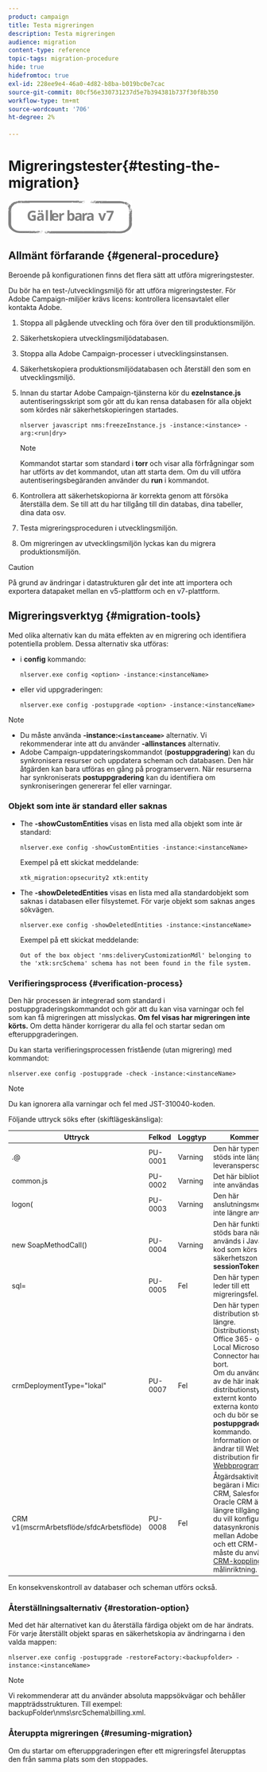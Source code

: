 ```yaml
---
product: campaign
title: Testa migreringen
description: Testa migreringen
audience: migration
content-type: reference
topic-tags: migration-procedure
hide: true
hidefromtoc: true
exl-id: 228ee9e4-46a0-4d82-b8ba-b019bc0e7cac
source-git-commit: 80cf56e330731237d5e7b394381b737f30f8b350
workflow-type: tm+mt
source-wordcount: '706'
ht-degree: 2%

---
```


# Migreringstester{#testing-the-migration}

![](../../assets/v7-only.svg)

## Allmänt förfarande {#general-procedure}

Beroende på konfigurationen finns det flera sätt att utföra migreringstester.

Du bör ha en test-/utvecklingsmiljö för att utföra migreringstester. För Adobe Campaign-miljöer krävs licens: kontrollera licensavtalet eller kontakta Adobe.

1. Stoppa all pågående utveckling och föra över den till produktionsmiljön.
1. Säkerhetskopiera utvecklingsmiljödatabasen.
1. Stoppa alla Adobe Campaign-processer i utvecklingsinstansen.
1. Säkerhetskopiera produktionsmiljödatabasen och återställ den som en utvecklingsmiljö.
1. Innan du startar Adobe Campaign-tjänsterna kör du **ezeInstance.js** autentiseringsskript som gör att du kan rensa databasen för alla objekt som kördes när säkerhetskopieringen startades.

   ```
   nlserver javascript nms:freezeInstance.js -instance:<instance> -arg:<run|dry>
   ```

   >[!NOTE]
   >
   >Kommandot startar som standard i **torr** och visar alla förfrågningar som har utförts av det kommandot, utan att starta dem. Om du vill utföra autentiseringsbegäranden använder du **run** i kommandot.

1. Kontrollera att säkerhetskopiorna är korrekta genom att försöka återställa dem. Se till att du har tillgång till din databas, dina tabeller, dina data osv.
1. Testa migreringsproceduren i utvecklingsmiljön.
1. Om migreringen av utvecklingsmiljön lyckas kan du migrera produktionsmiljön.

>[!CAUTION]
>
>På grund av ändringar i datastrukturen går det inte att importera och exportera datapaket mellan en v5-plattform och en v7-plattform.


## Migreringsverktyg {#migration-tools}

Med olika alternativ kan du mäta effekten av en migrering och identifiera potentiella problem. Dessa alternativ ska utföras:

* i **config** kommando:

   ```
   nlserver.exe config <option> -instance:<instanceName>
   ```

* eller vid uppgraderingen:

   ```
   nlserver.exe config -postupgrade <option> -instance:<instanceName>
   ```

>[!NOTE]
>
>* Du måste använda **-instance:`<instanceame>`** alternativ. Vi rekommenderar inte att du använder **-allinstances** alternativ.
>* Adobe Campaign-uppdateringskommandot (**postuppgradering**) kan du synkronisera resurser och uppdatera scheman och databasen. Den här åtgärden kan bara utföras en gång på programservern. När resurserna har synkroniserats **postuppgradering** kan du identifiera om synkroniseringen genererar fel eller varningar.


### Objekt som inte är standard eller saknas

* The **-showCustomEntities** visas en lista med alla objekt som inte är standard:

   ```
   nlserver.exe config -showCustomEntities -instance:<instanceName>
   ```

   Exempel på ett skickat meddelande:

   ```
   xtk_migration:opsecurity2 xtk:entity
   ```

* The **-showDeletedEntities** visas en lista med alla standardobjekt som saknas i databasen eller filsystemet. För varje objekt som saknas anges sökvägen.

   ```
   nlserver.exe config -showDeletedEntities -instance:<instanceName>
   ```

   Exempel på ett skickat meddelande:

   ```
   Out of the box object 'nms:deliveryCustomizationMdl' belonging to the 'xtk:srcSchema' schema has not been found in the file system.
   ```

### Verifieringsprocess {#verification-process}

Den här processen är integrerad som standard i postuppgraderingskommandot och gör att du kan visa varningar och fel som kan få migreringen att misslyckas. **Om fel visas har migreringen inte körts.** Om detta händer korrigerar du alla fel och startar sedan om efteruppgraderingen.

Du kan starta verifieringsprocessen fristående (utan migrering) med kommandot:

```
nlserver.exe config -postupgrade -check -instance:<instanceName>
```

>[!NOTE]
>
>Du kan ignorera alla varningar och fel med JST-310040-koden.

Följande uttryck söks efter (skiftlägeskänsliga):

<table> 
 <thead> 
  <tr> 
   <th> Uttryck<br /> </th> 
   <th> Felkod<br /> </th> 
   <th> Loggtyp<br /> </th> 
   <th> Kommentarer<br /> </th> 
  </tr> 
 </thead> 
 <tbody> 
  <tr> 
   <td> .@<br /> </td> 
   <td> PU-0001<br /> </td> 
   <td> Varning<br /> </td> 
   <td> Den här typen av syntax stöds inte längre i leveranspersonalisering. <br /> </td> 
  </tr> 
  <tr> 
   <td> common.js<br /> </td> 
   <td> PU-0002<br /> </td> 
   <td> Varning<br /> </td> 
   <td> Det här biblioteket får inte användas.<br /> </td> 
  </tr> 
  <tr> 
   <td> logon(<br /> </td> 
   <td> PU-0003<br /> </td> 
   <td> Varning<br /> </td> 
   <td> Den här anslutningsmetoden får inte längre användas.<br /> </td> 
  </tr> 
  <tr> 
   <td> new SoapMethodCall()<br /> </td> 
   <td> PU-0004<br /> </td> 
   <td> Varning<br /> </td> 
   <td> Den här funktionen stöds bara när den används i JavaScript-kod som körs från en säkerhetszon i <strong>sessionTokenOnly</strong> läge.<br /> </td> 
  </tr> 
  <tr> 
   <td> sql=<br /> </td> 
   <td> PU-0005<br /> </td> 
   <td> Fel<br /> </td> 
   <td> Den här typen av fel leder till ett migreringsfel.<br /> </td> 
  </tr> 
  <tr> 
   <td> crmDeploymentType="lokal"<br /> </td> 
   <td> PU-0007<br /> </td> 
   <td> Fel<br /> </td> 
   <td> Den här typen av distribution stöds inte längre. Distributionstypen för Office 365- och On-Local Microsoft CRM Connector har nu tagits bort. 
   </br>Om du använder någon av de här inaktuella distributionstyperna i ett externt konto bör det externa kontot tas bort och du bör sedan köra <b>postuppgradering</b> -kommando. 
   </br>Information om hur du ändrar till Web API-distribution finns i <a href="../../platform/using/crm-ms-dynamics.md#configure-acc-for-microsoft" target="_blank">Webbprogram</a>.<br /> </td>
  </tr> 
  <tr> 
   <td> CRM v1(mscrmArbetsflöde/sfdcArbetsflöde)<br /> </td> 
   <td> PU-0008<br /> </td> 
   <td> Fel<br /> </td> 
   <td> Åtgärdsaktiviteter på begäran i Microsoft CRM, Salesforce och Oracle CRM är inte längre tillgängliga. Om du vill konfigurera datasynkroniseringen mellan Adobe Campaign och ett CRM-system måste du använda <a href="../../workflow/using/crm-connector.md" target="_blank">CRM-koppling</a> målinriktning.<br /> </td>
  </tr> 
 </tbody> 
</table>

En konsekvenskontroll av databaser och scheman utförs också.

### Återställningsalternativ {#restoration-option}

Med det här alternativet kan du återställa färdiga objekt om de har ändrats. För varje återställt objekt sparas en säkerhetskopia av ändringarna i den valda mappen:

```
nlserver.exe config -postupgrade -restoreFactory:<backupfolder> -instance:<instanceName>
```

>[!NOTE]
>
>Vi rekommenderar att du använder absoluta mappsökvägar och behåller mappträdsstrukturen. Till exempel: backupFolder\nms\srcSchema\billing.xml.

### Återuppta migreringen {#resuming-migration}

Om du startar om efteruppgraderingen efter ett migreringsfel återupptas den från samma plats som den stoppades.
